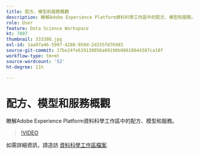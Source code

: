 ```yaml
---
title: 配方、模型和服務概觀
description: 瞭解Adobe Experience Platform資料科學工作區中的配方、模型和服務。
role: User
feature: Data Science Workspace
kt: 7807
thumbnail: 333380.jpg
exl-id: 1aa07a46-5997-4288-959d-2d255fd76983
source-git-commit: 17be24fe619139056a69190b98610644387ca18f
workflow-type: tm+mt
source-wordcount: '52'
ht-degree: 11%

---
```


# 配方、模型和服務概觀

瞭解Adobe Experience Platform資料科學工作區中的配方、模型和服務。

>[!VIDEO](https://video.tv.adobe.com/v/333380?quality=12&learn=on)

如需詳細資訊，請造訪 [資料科學工作區檔案](https://experienceleague.adobe.com/docs/experience-platform/data-science-workspace/home.html?lang=zh-Hant).
